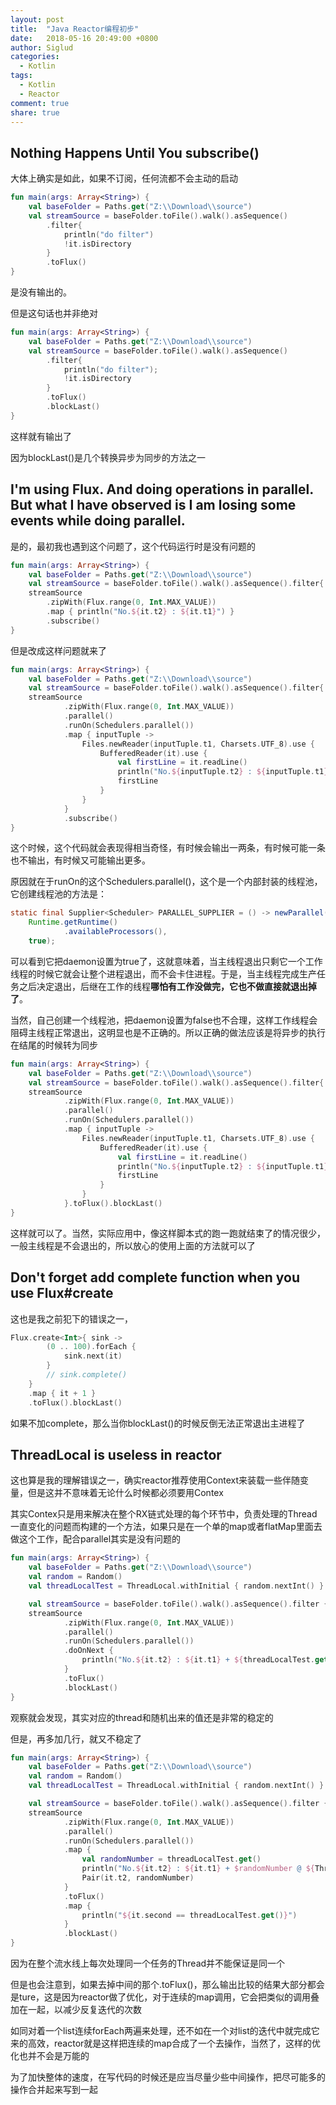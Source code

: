 ```yaml
---
layout: post
title:  "Java Reactor编程初步"
date:   2018-05-16 20:49:00 +0800
author: Siglud
categories:
  - Kotlin
tags:
  - Kotlin
  - Reactor
comment: true
share: true
---
```


## Nothing Happens Until You subscribe()
大体上确实是如此，如果不订阅，任何流都不会主动的启动

```kotlin
fun main(args: Array<String>) {
    val baseFolder = Paths.get("Z:\\Download\\source")
    val streamSource = baseFolder.toFile().walk().asSequence()
        .filter{ 
            println("do filter")
            !it.isDirectory 
        }
        .toFlux()
}
```

是没有输出的。

但是这句话也并非绝对

```kotlin
fun main(args: Array<String>) {
    val baseFolder = Paths.get("Z:\\Download\\source")
    val streamSource = baseFolder.toFile().walk().asSequence()
        .filter{ 
            println("do filter"); 
            !it.isDirectory 
        }
        .toFlux()
        .blockLast()
}
```

这样就有输出了

因为blockLast()是几个转换异步为同步的方法之一



## I'm using Flux. And doing operations in parallel. But what I have observed is I am losing some events while doing parallel.
是的，最初我也遇到这个问题了，这个代码运行时是没有问题的

```kotlin
fun main(args: Array<String>) {
    val baseFolder = Paths.get("Z:\\Download\\source")
    val streamSource = baseFolder.toFile().walk().asSequence().filter{ !it.isDirectory }.toFlux()
    streamSource
        .zipWith(Flux.range(0, Int.MAX_VALUE))
        .map { println("No.${it.t2} : ${it.t1}") }
        .subscribe()
}
```

但是改成这样问题就来了

```kotlin
fun main(args: Array<String>) {
    val baseFolder = Paths.get("Z:\\Download\\source")
    val streamSource = baseFolder.toFile().walk().asSequence().filter{ !it.isDirectory }.toFlux()
    streamSource
            .zipWith(Flux.range(0, Int.MAX_VALUE))
            .parallel()
            .runOn(Schedulers.parallel())
            .map { inputTuple ->
                Files.newReader(inputTuple.t1, Charsets.UTF_8).use {
                    BufferedReader(it).use {
                        val firstLine = it.readLine()
                        println("No.${inputTuple.t2} : ${inputTuple.t1} + $firstLine")
                        firstLine
                    }
                }
            }
            .subscribe()
}
```

这个时候，这个代码就会表现得相当奇怪，有时候会输出一两条，有时候可能一条也不输出，有时候又可能输出更多。

原因就在于runOn的这个Schedulers.parallel()，这个是一个内部封装的线程池，它创建线程池的方法是：

```java
static final Supplier<Scheduler> PARALLEL_SUPPLIER = () -> newParallel(PARALLEL,
    Runtime.getRuntime()
            .availableProcessors(),
    true);
```

可以看到它把daemon设置为true了，这就意味着，当主线程退出只剩它一个工作线程的时候它就会让整个进程退出，而不会卡住进程。于是，当主线程完成生产任务之后决定退出，后继在工作的线程**哪怕有工作没做完，它也不做直接就退出掉了**。

当然，自己创建一个线程池，把daemon设置为false也不合理，这样工作线程会阻碍主线程正常退出，这明显也是不正确的。所以正确的做法应该是将异步的执行在结尾的时候转为同步

```kotlin
fun main(args: Array<String>) {
    val baseFolder = Paths.get("Z:\\Download\\source")
    val streamSource = baseFolder.toFile().walk().asSequence().filter{ !it.isDirectory }.toFlux()
    streamSource
            .zipWith(Flux.range(0, Int.MAX_VALUE))
            .parallel()
            .runOn(Schedulers.parallel())
            .map { inputTuple ->
                Files.newReader(inputTuple.t1, Charsets.UTF_8).use {
                    BufferedReader(it).use {
                        val firstLine = it.readLine()
                        println("No.${inputTuple.t2} : ${inputTuple.t1} + $firstLine")
                        firstLine
                    }
                }
            }.toFlux().blockLast()
}
```

这样就可以了。当然，实际应用中，像这样脚本式的跑一跑就结束了的情况很少，一般主线程是不会退出的，所以放心的使用上面的方法就可以了



## Don't forget add complete function when you use Flux#create
这也是我之前犯下的错误之一，

```kotlin
Flux.create<Int>{ sink ->
        (0 .. 100).forEach {
            sink.next(it)
        }
        // sink.complete()
    }
    .map { it + 1 }
    .toFlux().blockLast()
```

如果不加complete，那么当你blockLast()的时候反倒无法正常退出主进程了



## ThreadLocal is useless in reactor
这也算是我的理解错误之一，确实reactor推荐使用Context来装载一些伴随变量，但是这并不意味着无论什么时候都必须要用Contex

其实Contex只是用来解决在整个RX链式处理的每个环节中，负责处理的Thread一直变化的问题而构建的一个方法，如果只是在一个单的map或者flatMap里面去做这个工作，配合parallel其实是没有问题的

```kotlin
fun main(args: Array<String>) {
    val baseFolder = Paths.get("Z:\\Download\\source")
    val random = Random()
    val threadLocalTest = ThreadLocal.withInitial { random.nextInt() }

    val streamSource = baseFolder.toFile().walk().asSequence().filter { !it.isDirectory }.toFlux()
    streamSource
            .zipWith(Flux.range(0, Int.MAX_VALUE))
            .parallel()
            .runOn(Schedulers.parallel())
            .doOnNext {
                println("No.${it.t2} : ${it.t1} + ${threadLocalTest.get()} @ ${Thread.currentThread().name}")
            }
            .toFlux()
            .blockLast()
}
```
观察就会发现，其实对应的thread和随机出来的值还是非常的稳定的

但是，再多加几行，就又不稳定了

```kotlin
fun main(args: Array<String>) {
    val baseFolder = Paths.get("Z:\\Download\\source")
    val random = Random()
    val threadLocalTest = ThreadLocal.withInitial { random.nextInt() }

    val streamSource = baseFolder.toFile().walk().asSequence().filter { !it.isDirectory }.toFlux()
    streamSource
            .zipWith(Flux.range(0, Int.MAX_VALUE))
            .parallel()
            .runOn(Schedulers.parallel())
            .map {
                val randomNumber = threadLocalTest.get()
                println("No.${it.t2} : ${it.t1} + $randomNumber @ ${Thread.currentThread().name}")
                Pair(it.t2, randomNumber)
            }
            .toFlux()
            .map {
                println("${it.second == threadLocalTest.get()}")
            }
            .blockLast()
}
```
因为在整个流水线上每次处理同一个任务的Thread并不能保证是同一个

但是也会注意到，如果去掉中间的那个.toFlux()，那么输出比较的结果大部分都会是ture，这是因为reactor做了优化，对于连续的map调用，它会把类似的调用叠加在一起，以减少反复迭代的次数

如同对着一个list连续forEach两遍来处理，还不如在一个对list的迭代中就完成它来的高效，reactor就是这样把连续的map合成了一个去操作，当然了，这样的优化也并不会是万能的

为了加快整体的速度，在写代码的时候还是应当尽量少些中间操作，把尽可能多的操作合并起来写到一起